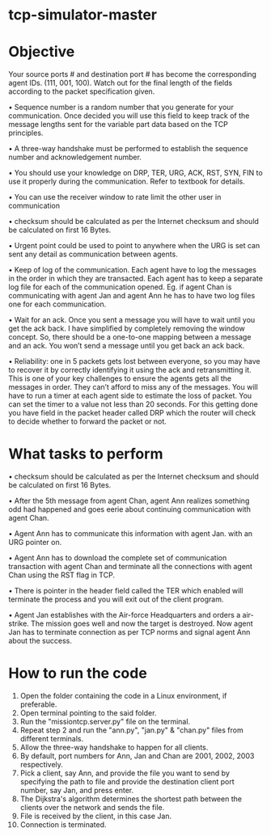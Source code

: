 # tcp-simulator-master

# Objective

Your source ports # and destination port # has become the corresponding agent IDs. (111, 001, 100). Watch out for the final length of the fields according to the packet specification given. 

  •	Sequence number is a random number that you generate for your communication. Once decided you will use this field to keep track of the message lengths sent for the variable part data based on the TCP principles. 

  •	A three-way handshake must be performed to establish the sequence number and acknowledgement number. 

  •	You should use your knowledge on DRP, TER, URG, ACK, RST, SYN, FIN to use it properly during the communication. Refer to textbook for details. 

  •	You can use the receiver window to rate limit the other user in communication 

  •	checksum should be calculated as per the Internet checksum and should be calculated on first 16 Bytes. 

  •	Urgent point could be used to point to anywhere when the URG is set can sent any detail as communication between agents. 

  •	Keep of log of the communication. Each agent have to log the messages in the order in which they are transacted. Each agent has to keep a separate log file for each of the communication opened. Eg. if agent Chan is communicating with agent Jan and agent Ann he has to have two log files one for each communication. 

  •	Wait for an ack. Once you sent a message you will have to wait until you get the ack back. I have simplified by completely removing the window concept. So, there should be a one-to-one mapping between a message and an ack. You won’t send a message until you get back an ack back. 

  •	Reliability: one in 5 packets gets lost between everyone, so you may have to recover it by correctly identifying it using the ack and retransmitting it. This is one of your key challenges to ensure the agents gets all the messages in order. They can’t afford to miss any of the messages. You will have to run a timer at each agent side to estimate the loss of packet. You can set the timer to a value not less than 20 seconds. For this getting done you have field in the packet header called DRP which the router will check to decide whether to forward the packet or not. 


# What tasks to perform

  • checksum should be calculated as per the Internet checksum and should be calculated on first 16 Bytes.

  • After the 5th message from agent Chan, agent Ann realizes something odd had happened and goes eerie about continuing communication with agent Chan.

  • Agent Ann has to communicate this information with agent Jan. with an URG pointer on.

  • Agent Ann has to download the complete set of communication transaction with agent Chan and terminate all the connections with agent Chan using the RST flag in TCP.

  • There is pointer in the header field called the TER which enabled will terminate the process and you will exit out of the client program.

  • Agent Jan establishes with the Air-force Headquarters and orders a air-strike. The mission goes well and now the target is destroyed. Now agent Jan has to terminate connection as per TCP norms and signal agent Ann about the success.


# How to run the code

1.	Open the folder containing the code in a Linux environment, if preferable.
2.	Open terminal pointing to the said folder. 
3.	Run the "missiontcp.server.py" file on the terminal.
4.	Repeat step 2 and run the "ann.py", "jan.py" & "chan.py" files from different terminals.
5.	Allow the three-way handshake to happen for all clients.
6.	By default, port numbers for Ann, Jan and Chan are 2001, 2002, 2003 respectively.
7.	Pick a client, say Ann, and provide the file you want to send by specifying the path to file and provide the destination client port number, say Jan, and press enter.
8.	The Dijkstra's algorithm determines the shortest path between the clients over the network and sends the file.
9.	File is received by the client, in this case Jan.
10.	Connection is terminated.



